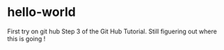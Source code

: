 # hello-world
First try on git hub
Step 3 of the Git Hub Tutorial. Still figuering out where this is going
!
